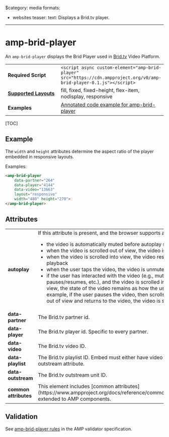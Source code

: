 $category: media
formats:
  - websites
teaser:
  text: Displays a Brid.tv player.
---
<!---
Copyright 2015 The AMP HTML Authors. All Rights Reserved.

Licensed under the Apache License, Version 2.0 (the "License");
you may not use this file except in compliance with the License.
You may obtain a copy of the License at

      http://www.apache.org/licenses/LICENSE-2.0

Unless required by applicable law or agreed to in writing, software
distributed under the License is distributed on an "AS-IS" BASIS,
WITHOUT WARRANTIES OR CONDITIONS OF ANY KIND, either express or implied.
See the License for the specific language governing permissions and
limitations under the License.
-->

# amp-brid-player
An <code>amp-brid-player</code> displays the Brid Player used in <a href="https://www.brid.tv/">Brid.tv</a> Video Platform.

<table>
  <tr>
    <td width="40%"><strong>Required Script</strong></td>
    <td><code>&lt;script async custom-element="amp-brid-player" src="https://cdn.ampproject.org/v0/amp-brid-player-0.1.js">&lt;/script></code></td>
  </tr>
  <tr>
    <td class="col-fourty"><strong><a href="https://www.ampproject.org/docs/guides/responsive/control_layout.html">Supported Layouts</a></strong></td>
    <td>fill, fixed, fixed-height, flex-item, nodisplay, responsive</td>
  </tr>
  <tr>
    <td width="40%"><strong>Examples</strong></td>
    <td><a href="https://ampbyexample.com/components/amp-brid-player/"> Annotated code example for amp-brid-player</a></td>
  </tr>
</table>

[TOC]

## Example

The `width` and `height` attributes determine the aspect ratio of the player embedded in responsive layouts.

Examples:

```html
<amp-brid-player
    data-partner="264"
    data-player="4144"
    data-video="13663"
    layout="responsive"
    width="480" height="270">
</amp-brid-player>
```

## Attributes
<table class="ad-m-table-listing">
  <tr>
    <td width="40%"><strong>autoplay</strong></td>
    <td>
      If this attribute is present, and the browser supports autoplay:
      <ul>
          <li>the video is automatically muted before autoplay starts</li>
          <li>when the video is scrolled out of view, the video is paused</li>
          <li>when the video is scrolled into view, the video resumes playback</li>
          <li>when the user taps the video, the video is unmuted</li>
          <li>if the user has interacted with the video (e.g., mutes/unmutes, pauses/resumes, etc.), and the video is scrolled in or out of view, the state of the video remains as how the user left it.  For example, if the user pauses the video, then scrolls the video out of view and returns to the video, the video is still paused.</li>
      </ul>
    </td>
  </tr>
  <tr>
    <td width="40%"><strong>data-partner</strong></td>
    <td>The Brid.tv partner id.</td>
  </tr>
  <tr>
    <td width="40%"><strong>data-player</strong></td>
    <td>The Brid.tv player id. Specific to every partner.</td>
  </tr>
  <tr>
    <td width="40%"><strong>data-video</strong></td>
    <td>The Brid.tv video ID.</td>
  </tr>
  <tr>
    <td width="40%"><strong>data-playlist</strong></td>
    <td>The Brid.tv playlist ID. Embed must either have video or playlist or outstream attribute.</td>
  </tr>
  <tr>
    <td width="40%"><strong>data-outstream</strong></td>
    <td>The Brid.tv outstream unit ID.</td>
  </tr>
  <tr>
    <td width="40%"><strong>common attributes</strong></td>
    <td>This element includes [common attributes](https://www.ampproject.org/docs/reference/common_attributes) extended to AMP components.</td>
  </tr>
</table>

## Validation

See [amp-brid-player rules](https://github.com/ampproject/amphtml/blob/master/extensions/amp-brid-player/validator-amp-brid-player.protoascii) in the AMP validator specification.
